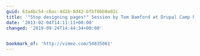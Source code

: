 ```yaml
---
guid: 63a4bc54-c6ac-4d2b-8d42-bfbf0bb0a02c
title: '"Stop designing pages!" Session by Tom Bamford at Drupal Camp NW 2012 on Vimeo'
date: '2013-02-04T14:11:11+00:00'
changed: '2019-09-24T14:44:34+00:00'


bookmark_of: 'http://vimeo.com/54835061'
---
```




